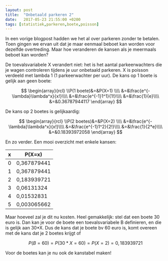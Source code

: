 ```yaml
---
layout: post
title:  "Onbetaald parkeren 2"
date:   2017-05-23 21:55:00 +0200
tags: [statistiek,parkeren,boete,poisson]
---
```

In een vorige blogpost hadden we het al over parkeren zonder te betalen. Toen gingen we ervan uit dat je maar eenmaal beboet kan worden
voor dezelfde overtreding. Maar hoe veranderen de kansen als je meermaals beboet kan worden?


De toevalsvariabele X verandert niet: het is het aantal parkeerwachters die je wagen controleren tijdens je uur onbetaald parkeren.
X is poisson verdeeld met lambda 1 (1 parkeerwachter per uur). De kans op 1 boete is gelijk aan geen boete:


$$
\begin{array}{rcl}
\\P(1 boete)&=&P(X=1) \\\\
&=&\frac{e^{-\lambda}\lambda^x}{x!}\\\\
&=&\frac{e^{-1}1^1}{1!}\\\\
&=&\frac{1}{e}\\\\
&=&0.36787944117
\end{array}
$$


De kans op 2 boetes is gelijkaardig:

$$
\begin{array}{rcl}
\\P(2 boetes)&=&P(X=2) \\\\
&=&\frac{e^{-\lambda}\lambda^x}{x!}\\\\
&=&\frac{e^{-1}1^2}{2!}\\\\
&=&\frac{1}{2*e}\\\\
&=&0.18393972058
\end{array}
$$

En zo verder. Een mooi overzicht met enkele kansen:

|x|	P(X=x)|
|-|-|
|0|	0,367879441|oet
|1|	0,367879441|
|2|	0,183939721|
|3|	0,06131324|
|4|	0,01532831|
|5|	0,003065662|

Maar hoeveel zal je dit nu kosten. Heel gemakkelijk: stel dat een boete 30 euro is. Dan kan je voor de boete een toevalsvariabele B definieren,
en die is gelijk aan 30*X. Dus de kans dat je boete bv 60 euro is, komt overeen met de kans dat je 2 boetes krijgt of

$$
P(B=60)=P(30*X=60)=P(X=2)=0,183939721
$$

Voor de boetes kan je nu ook de kanstabel maken!
